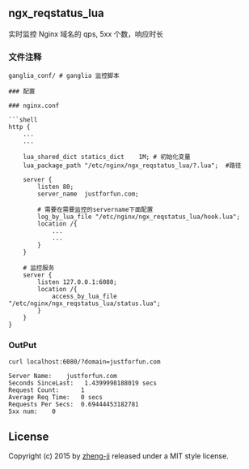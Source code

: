 
## ngx_reqstatus_lua

实时监控 Nginx 域名的 qps, 5xx 个数，响应时长

### 文件注释

```
ganglia_conf/ # ganglia 监控脚本

### 配置

### nginx.conf

```shell
http {
    ...
    ...

    lua_shared_dict statics_dict    1M; # 初始化变量
    lua_package_path "/etc/nginx/ngx_reqstatus_lua/?.lua";  #路径

    server {
        listen 80;
        server_name  justforfun.com; 

        # 需要在需要监控的servername下面配置
        log_by_lua_file "/etc/nginx/ngx_reqstatus_lua/hook.lua";
        location /{
            ...
            ...
        }
    }

    # 监控服务
    server {
        listen 127.0.0.1:6080;
        location /{
            access_by_lua_file "/etc/nginx/ngx_reqstatus_lua/status.lua";
        }
    }
}
```



### OutPut

```
curl localhost:6080/?domain=justforfun.com
```

```
Server Name:    justforfun.com
Seconds SinceLast:   1.4399998188019 secs
Request Count:      1
Average Req Time:   0 secs
Requests Per Secs:  0.69444453182781
5xx num:    0
```

License
-------

Copyright (c) 2015 by [zheng-ji](http://zheng-ji.info) released under a MIT style license.

